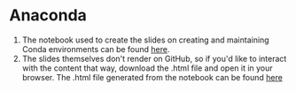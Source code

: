 # Anaconda

1. The notebook used to create the slides on creating and maintaining Conda environments can be found [here](conda_tutorial.ipynb).
2. The slides themselves don't render on GitHub, so if you'd like to interact with the content that way, download the .html file and open it in your browser.  The .html file generated from the notebook can be found [here](conda_tutorial.slides.html)
